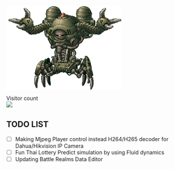 <img align="center" src="https://github.com/KravitzMC/KravitzMC/blob/main/aa4.gif"> 

<p align="left"> 
  Visitor count<br>
  <img src="https://profile-counter.glitch.me/KravitzMC/count.svg"/>
<p align="left">


## TODO LIST
- [ ] Making Mjpeg Player control instead H264/H265 decoder for Dahua/Hikvision IP Camera
- [ ] Fun Thai Lottery Predict simulation by using Fluid dynamics 
- [ ] Updating Battle Realms Data Editor
